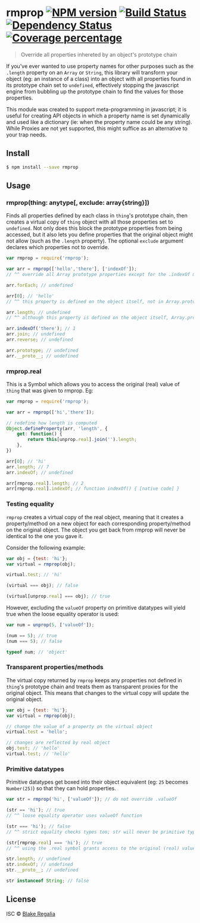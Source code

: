 # rmprop [![NPM version][npm-image]][npm-url] [![Build Status][travis-image]][travis-url] [![Dependency Status][daviddm-image]][daviddm-url] [![Coverage percentage][coveralls-image]][coveralls-url]
> Override all properties inhereted by an object's prototype chain


If you've ever wanted to use property names for other purposes such as the `.length` property on an `Array` or `String`, this library will transform your object (eg: an instance of a class) into an object with all properties found in its prototype chain set to `undefined`, effectively stopping the javascript engine from bubbling up the prototype chain to find the values for those properties. 

This module was created to support meta-programming in javascript; it is useful for creating API objects in which a property name is set dynamically and used like a dictionary (ie: when the property name could be any string). While Proxies are not yet supported, this might suffice as an alternative to your trap needs.

## Install

```sh
$ npm install --save rmprop
```


## Usage

### rmprop(thing: anytype[, exclude: array{string}])

Finds all properties defined by each class in `thing`'s prototype chain, then creates a virtual copy of `thing` object with all those properties set to `undefined`. Not only does this block the prototype properties from being accessed, but it also lets you define properties that the original object might not allow (such as the `.length` property). The optional `exclude` argument declares which properties not to override.

```js
var rmprop = require('rmprop');

var arr = rmprop(['hello','there'], ['indexOf']);
// ^^ override all Array prototype properties except for the .indexOf method

arr.forEach; // undefined

arr[0]; // 'hello'
// ^^ this property is defined on the object itself, not in Array.prototype

arr.length; // undefined
// ^^ although this property is defined on the object itself, Array.prototype also contains a .length property, so this is overridden by default

arr.indexOf('there'); // 1
arr.join; // undefined
arr.reverse; // undefined

arr.prototype; // undefined
arr.__proto__; // undefined
```

### rmprop.real

This is a Symbol which allows you to access the original (real) value of `thing` that was given to rmprop. Eg:

```js
var rmprop = require('rmprop');

var arr = rmprop(['hi','there']);

// redefine how length is computed
Object.defineProperty(arr, 'length', {
	get: function() {
		return this[unprop.real].join('').length;
	},
})

arr[0]; // 'hi'
arr.length; // 7
arr.indexOf; // undefined

arr[rmprop.real].length; // 2
arr[rmprop.real].indexOf; // function indexOf() { [native code] }
```

### Testing equality

`rmprop` creates a virtual copy of the real object, meaning that it creates a property/method on a new object for each corresponding property/method on the original object. The object you get back from rmprop will never be identical to the one you gave it.

Consider the following example:

```js
var obj = {test: 'hi'};
var virtual = rmprop(obj);

virtual.test; // 'hi'

(virtual === obj); // false

(virtual[unprop.real] === obj); // true
```

However, excluding the `valueOf` property on primitive datatypes will yield true when the loose equality operator is used:
```js
var num = unprop(5, ['valueOf']);

(num == 5); // true
(num === 5); // false

typeof num; // 'object'
```

### Transparent properties/methods

The virtual copy returned by `rmprop` keeps any properties not defined in `thing`'s prototype chain and treats them as transparent proxies for the original object. This means that changes to the virtual copy will update the original object.

```js
var obj = {test: 'hi'};
var virtual = rmprop(obj);

// change the value of a property on the virtual object
virtual.test = 'hello';

// changes are reflected by real object
obj.test; // 'hello'
virtual.test; // 'hello'
```


### Primitive datatypes

Primitive datatypes get boxed into their object equivalent (eg: `25` becomes `Number(25)`) so that they can hold properties. 

```js
var str = rmprop('hi', ['valueOf']); // do not override .valueOf

(str == 'hi'); // true
// ^^ loose equality operator uses valueOf function

(str === 'hi'); // false
// ^^ strict equality checks types too; str will never be primitive type

(str[rmprop.real] === 'hi'); // true
// ^^ using the .real symbol grants access to the original (real) value

str.length; // undefined
str.indexOf; // undefined
str.__proto__; // undefined

str instanceof String; // false
```



## License

ISC © [Blake Regalia]()


[npm-image]: https://badge.fury.io/js/rmprop.svg
[npm-url]: https://npmjs.org/package/rmprop
[travis-image]: https://travis-ci.org/blake-regalia/rmprop.svg?branch=master
[travis-url]: https://travis-ci.org/blake-regalia/rmprop
[daviddm-image]: https://david-dm.org/blake-regalia/rmprop.svg?theme=shields.io
[daviddm-url]: https://david-dm.org/blake-regalia/rmprop
[coveralls-image]: https://coveralls.io/repos/blake-regalia/rmprop/badge.svg
[coveralls-url]: https://coveralls.io/r/blake-regalia/rmprop
